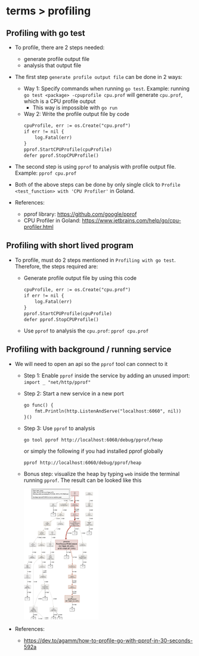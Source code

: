 # terms > profiling


## Profiling with go test
- To profile, there are 2 steps needed:
    - generate profile output file
    - analysis that output file

- The first step `generate profile output file` can be done in 2 ways: 
    - Way 1: Specify commands when running `go test`. Example: running `go test <package> -cpuprofile cpu.prof` will generate `cpu.prof`, which is a CPU profile output
        - This way is impossible with `go run`
    - Way 2: Write the profile output file by code
        ```
        cpuProfile, err := os.Create("cpu.prof")
        if err != nil {
            log.Fatal(err)
        }
        pprof.StartCPUProfile(cpuProfile)
        defer pprof.StopCPUProfile()
        ```

- The second step is using `pprof` to analysis with profile output file. Example: `pprof cpu.prof`

- Both of the above steps can be done by only single click to `Profile <test_function> with 'CPU Profiler'` in Goland.

- References: 
    - pprof library: https://github.com/google/pprof
    - CPU Profiler in Goland: https://www.jetbrains.com/help/go/cpu-profiler.html

## Profiling with short lived program
- To profile, must do 2 steps mentioned in `Profiling with go test`. Therefore, the steps required are: 
    - Generate profile output file by using this code 
        ```
        cpuProfile, err := os.Create("cpu.prof")
        if err != nil {
            log.Fatal(err)
        }
        pprof.StartCPUProfile(cpuProfile)
        defer pprof.StopCPUProfile()
        ```
    
    - Use `pprof` to analysis the `cpu.prof`: `pprof cpu.prof`

## Profiling with background / running service
- We will need to open an api so the `pprof` tool can connect to it
    - Step 1: Enable `pprof` inside the service by adding an unused import: `import _ "net/http/pprof"`
    - Step 2: Start a new service in a new port 
        ```
        go func() {
            fmt.Println(http.ListenAndServe("localhost:6060", nil))
        }()
        ```
    - Step 3: Use `pprof` to analysis
        ```
        go tool pprof http://localhost:6060/debug/pprof/heap
        ```
        or simply the following if you had installed pprof globally
        ```
        pprof http://localhost:6060/debug/pprof/heap
        ```
    - Bonus step: visualize the heap by typing `web` inside the terminal running `pprof`. The result can be looked like this

        <img src="./assets/imgs/pprof_web_sample.png" alt="pprof Web sample" style="width:200px;"/>

- References: 
    - https://dev.to/agamm/how-to-profile-go-with-pprof-in-30-seconds-592a